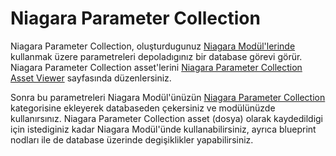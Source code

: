 # Niagara Parameter Collection

Niagara Parameter Collection, oluşturdugunuz [Niagara Modül'lerinde](../Niagara%20Module%20Script) kullanmak üzere parametreleri depoladıgınız bir database görevi görür. Niagara Parameter Collection asset'lerini [Niagara Parameter Collection Asset Viewer](../../Sayfalar/Niagara%20Parameter%20Collection%20Asset%20Viewer) sayfasında düzenlersiniz.

Sonra bu parametreleri Niagara Modül'ünüzün [Niagara Parameter Collection](../../Editörler/Niagara%20Modül%20Editörü/Parameters#niagara-parameter-collection) kategorisine ekleyerek databaseden çekersiniz ve modülünüzde kullanırsınız. Niagara Parameter Collection asset (dosya) olarak kaydedildigi için istediginiz kadar Niagara Modül'ünde kullanabilirsiniz, ayrıca blueprint nodları ile de database üzerinde degişiklikler yapabilirsiniz.
